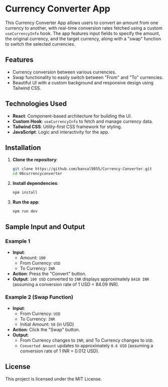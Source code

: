 # Currency Converter App

This Currency Converter App allows users to convert an amount from one currency to another, with real-time conversion rates fetched using a custom `useCurrencyInfo` hook. The app features input fields to specify the amount, the original currency, and the target currency, along with a "swap" function to switch the selected currencies. 

## Features

- Currency conversion between various currencies.
- Swap functionality to easily switch between "From" and "To" currencies.
- Beautiful UI with a custom background and responsive design using Tailwind CSS.

## Technologies Used

- **React**: Component-based architecture for building the UI.
- **Custom Hook**: `useCurrencyInfo` to fetch and manage currency data.
- **Tailwind CSS**: Utility-first CSS framework for styling.
- **JavaScript**: Logic and interactivity for the app.

## Installation

1. **Clone the repository**:
    ```bash
    git clone https://github.com/bansal9855/Currency-Converter.git
    cd 06currencyconverter
    ```

2. **Install dependencies**:
    ```bash
    npm install
    ```

3. **Run the app**:
    ```bash
    npm run dev
    ```

## Sample Input and Output

### Example 1
- **Input**:
  - Amount: `100`
  - From Currency: `USD`
  - To Currency: `INR`
- **Action**: Press the "Convert" button.
- **Output**: `100 USD` converted to `INR` displays approximately `8410 INR` (assuming a conversion rate of 1 USD = 84.09 INR).

### Example 2 (Swap Function)
- **Input**: 
  - From Currency: `USD`
  - To Currency: `INR`
  - Initial Amount: `50` (in USD)
- **Action**: Click the "Swap" button.
- **Output**:
  - From Currency changes to `INR`, and To Currency changes to `USD`.
  - `Converted Amount` updates to approximately `0.6 USD` (assuming a conversion rate of 1 INR = 0.012 USD).

## License

This project is licensed under the MIT License.


